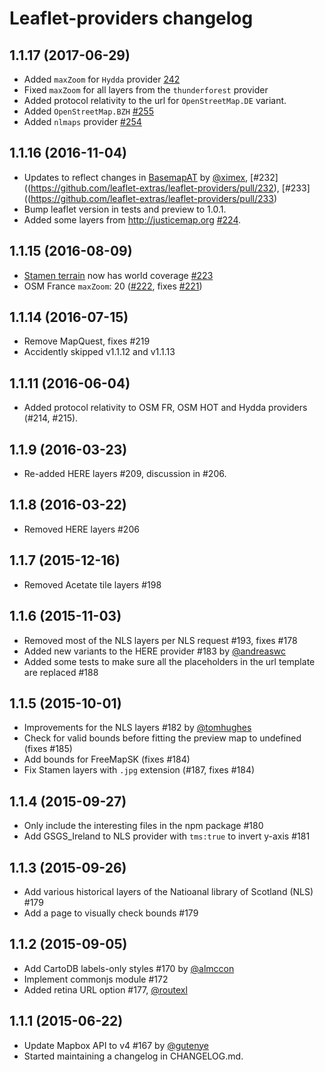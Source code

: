 
# Leaflet-providers changelog

## 1.1.17 (2017-06-29)
 - Added `maxZoom` for `Hydda` provider [242](https://github.com/leaflet-extras/leaflet-providers/pull/242)
 - Fixed `maxZoom` for all layers from the `thunderforest` provider
 - Added protocol relativity to the url for `OpenStreetMap.DE` variant.
 - Added `OpenStreetMap.BZH` [#255](https://github.com/leaflet-extras/leaflet-providers/pull/255)
 - Added `nlmaps` provider [#254](https://github.com/leaflet-extras/leaflet-providers/pull/254)

## 1.1.16 (2016-11-04)
 - Updates to reflect changes in [BasemapAT](http://leaflet-extras.github.io/leaflet-providers/preview/#filter=BasemapAT) by [@ximex](https://github.com/ximex), [#232]((https://github.com/leaflet-extras/leaflet-providers/pull/232), [#233]((https://github.com/leaflet-extras/leaflet-providers/pull/233)
 - Bump leaflet version in tests and preview to 1.0.1.
 - Added some layers from http://justicemap.org [#224](https://github.com/leaflet-extras/leaflet-providers/pull/224).

## 1.1.15 (2016-08-09)
 - [Stamen terrain](http://leaflet-extras.github.io/leaflet-providers/preview/#filter=Stamen.Terrain) now has world coverage [#223](https://github.com/leaflet-extras/leaflet-providers/pull/223)
 - OSM France `maxZoom`: 20 ([#222](https://github.com/leaflet-extras/leaflet-providers/pull/222), fixes [#221](https://github.com/leaflet-extras/leaflet-providers/issues/221))

## 1.1.14 (2016-07-15)
 - Remove MapQuest, fixes #219
 - Accidently skipped v1.1.12 and v1.1.13

## 1.1.11 (2016-06-04)
 - Added protocol relativity to OSM FR, OSM HOT and Hydda providers (#214, #215).

## 1.1.9 (2016-03-23)
 - Re-added HERE layers #209, discussion in #206.

## 1.1.8 (2016-03-22)
 - Removed HERE layers #206

## 1.1.7 (2015-12-16)
 - Removed Acetate tile layers #198

## 1.1.6 (2015-11-03)
 - Removed most of the NLS layers per NLS request #193, fixes #178
 - Added new variants to the HERE provider #183 by [@andreaswc](https://github.com/andreaswc)
 - Added some tests to make sure all the placeholders in the url template are replaced #188

## 1.1.5 (2015-10-01)
 - Improvements for the NLS layers #182 by [@tomhughes](https://github.com/tomhughes)
 - Check for valid bounds before fitting the preview map to undefined (fixes #185)
 - Add bounds for FreeMapSK (fixes #184)
 - Fix Stamen layers with `.jpg` extension (#187, fixes #184)

## 1.1.4 (2015-09-27)
 - Only include the interesting files in the npm package #180
 - Add GSGS_Ireland to NLS provider with `tms:true` to invert y-axis #181

## 1.1.3 (2015-09-26)
 - Add various historical layers of the Natioanal library of Scotland (NLS) #179
 - Add a page to visually check bounds #179

## 1.1.2 (2015-09-05)
 - Add CartoDB labels-only styles #170 by [@almccon](https://github.com/almccon)
 - Implement commonjs module #172
 - Added retina URL option #177, [@routexl](https://github.com/routexl)

## 1.1.1 (2015-06-22)
 - Update Mapbox API to v4 #167 by [@gutenye](https://github.com/gutenye)
 - Started maintaining a changelog in CHANGELOG.md.
